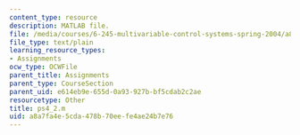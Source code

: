 ```yaml
---
content_type: resource
description: MATLAB file.
file: /media/courses/6-245-multivariable-control-systems-spring-2004/a8a7fa4e5cda478b70eefe4ae24b7e76_ps4_2.m
file_type: text/plain
learning_resource_types:
- Assignments
ocw_type: OCWFile
parent_title: Assignments
parent_type: CourseSection
parent_uid: e614eb9e-655d-0a93-927b-bf5cdab2c2ae
resourcetype: Other
title: ps4_2.m
uid: a8a7fa4e-5cda-478b-70ee-fe4ae24b7e76
---
```

